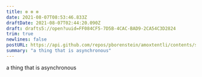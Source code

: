 ```yaml
---
title: ✼ ✼ ✼
date: 2021-08-07T08:53:46.833Z
draftDate: 2021-08-07T02:44:20.090Z
draft: drafts5://open?uuid=FF084CF5-7D5B-4CAC-BAD9-2CA54C3D2824
trim: true
newlines: false
postURL: https://api.github.com/repos/pborenstein/amoxtentli/contents/src/posts/ff084cf5-7d5b-4cac-bad9-2ca54c3d2824.md
summary: "a thing that is asynchronous"
---
```


a thing that is asynchronous
